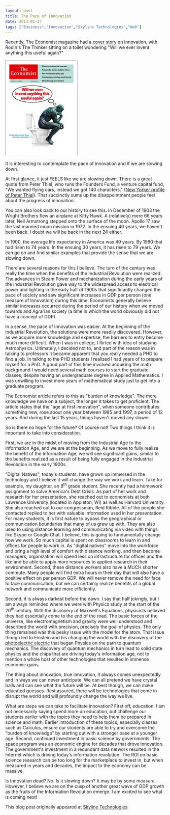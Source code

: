 ```yaml
---
layout: post
title: The Pace of Innovation
date: 2013-01-17
tags: ["Business","Innovation","Skyline Technologies","Web"]
---
```


Recently, The Economist magazine had a
[cover story](http://www.economist.com/news/briefing/21569381-idea-innovation-and-new-technology-have-stopped-driving-growth-getting-increasing)
on Innovation, with Rodin's The Thinker sitting on a toilet wondering "Will we ever invent anything this useful again?"

![Economist-Innovation Cover](Economist-Innovation-Cover-228x300.png)

It is interesting to contemplate the pace of innovation and if we are slowing down.

At first glance, it just FEELS like we are slowing down. There is a great quote from Peter Thiel,
who runs the Founders Fund, a venture capital fund,
"We wanted flying cars, instead we got 140 characters."
([New Yorker profile of Peter Thiel](http://www.newyorker.com/reporting/2011/11/28/111128fa_fact_packer?currentPage=all)).
That succinctly sums up the disappointment people feel about the progress of innovation.

You can also look back to our history to see this. In December of 1903 the Wright Brothers flew an airplane at Kitty Hawk.
A (relatively) mere 66 years later, Neil Armstrong stepped onto the surface of the moon. Apollo 17 saw the last manned
moon mission in 1972\. In the ensuing 40 years, we haven't been back. I doubt we will be back in the next 24 either.

In 1900, the average life expectancy in America was 49 years. By 1980 that had risen to 74 years. In the ensuing 30
years, it has risen to 79 years. We can go on and find similar examples that provide the sense that we are slowing down.

There are several reasons for this I believe. The turn of the century was really the time when the benefits of the
Industrial Revolution were realized. The advances in Steam Power and mechanization during the early years of the
Industrial Revolution gave way to the widespread access to electrical power and lighting in the early half of 1900s
that significantly changed the pace of society and saw significant increases in GDP per person
(one measure of Innovation) during this time. Economists generally believe similar increases occurred during the
period of our history when we moved towards and Agrarian society (a time in which the world obviously did not have a
concept of GDP).

In a sense, the pace of Innovation was easier. At the beginning of the Industrial Revolution, the solutions were more
readily discovered. However, as we acquire more knowledge and expertise, the barriers to entry become much more
difficult. When I was in college, I flirted with idea of studying Astrophysics. Ultimately, I decided not to, and part
of the reason was
in talking to professors it became apparent that you really needed a PHD to find a job. In talking to the PHD students
I realized I had years of to prepare myself for a PhD. A good part of this time involved acquiring the math background
I would need several math courses to start the graduate classes, despite having an undergraduate degree in Applied
Mathematics. I was unwilling to invest more years of mathematical study just to get into a graduate program.

The Economist article refers to this as "burden of knowledge". The more knowledge we have on a subject, the longer it
takes to get proficient. The article states that the "age at first innovation", when someone contributes something new,
rose about one year between 1985 and 1997, a period of 12 years. And during the last 15 years, things haven't moved
any slower.

So is there no hope for the future? Of course not! Two things I think it is important to take into consideration.

First, we are in the midst of moving from the Industrial Age to the Information Age, and we are at the beginning. As we
move to fully realize the benefit of the Information Age, we will see significant gains, similar to the benefits
realized as a result of being fully engaged in the Industrial Revolution in the early 1900s.

"Digital Natives", today's students, have grown up immersed in the technology and I believe it will change the way we
work and learn. Take for example, my daughter, an 8<sup>th</sup> grade student. She recently had a homework assignment
to solve America's Debt Crisis. As part of her work and research for her presentation, she reached out to economists at
both Lawrence University (located in Appleton, WI) as well as Harvard University. She also reached out to our
congressman, Reid Ribble. All of the people she contacted replied to her with valuable information used in her
presentation. For many students, it is first nature to bypass the geographical or communication boundaries that many of
us grew up with. They are also used to using distance learning and communicating via video with things like Skype or
Google Chat. I believe, this is going to fundamentally change how we work. So much capital is spent on classrooms to
learn in and offices for people to work in. As "digital natives" move into the workforce and bring a high level of
comfort with distance working, and then become managers, organization will spend less on infrastructure for offices and
 the like and be able to apply more resources to applied research in their environment. Second, these distance workers
 also have a MUCH shorter commute. Many people will find extra hours in their day that will also have a positive
 effect on per person GDP. We will never remove the need for face to face communication, but we can certainly realize
 benefits of a global network and communicate more efficiently.

Second, it is always darkest before the dawn. I say that half jokingly, but I am always reminded where we were with
Physics study at the start of the 20<sup>th</sup> century. With the discovery of Maxwell's Equations,
physicists believed they had essentially come to the end of the road. The basic forces of the universe,
like electromagnetism and gravity were well understood and described the world with precision, precisely the goal of
physics. The only thing remained was this pesky issue with the model for the atom. That issue though led to Einstein and
his changing the world with the discovery of the [photoelectric electric](https://en.wikipedia.org/wiki/Photoelectric_effect)
that began Physics on the path to quantum mechanics. The discovery of quantum mechanics in turn lead to solid state
physics and the chips that are driving today's information age, not to mention a whole host of other technologies that
resulted in immense economic gains.

The thing about innovation, true innovation, it always comes unexpectedly and in ways we can never anticipate. We can
all pretend we have crystal balls and can see what the future will be. At best though, we can make educated guesses.
Rest assured, there will be technologies that come in disrupt the world and will profoundly change the way we live.

What are steps we can take to facilitate innovation? First off, education. I am not necessarily saying spend more on
education, but challenge our students earlier with the topics they need to help them be prepared in science and math.
Earlier introduction of these topics, especially classes such as Calculus, ensure our students are able to try and
overcome the "burden of knowledge" by starting out with a stronger base at a younger age. Second, continued investment
in basic science by governments. The space program was an economic engine for decades that drove innovation.
The government's investment in a redundant data network resulted in the Internet which is driving today's information
revolution. The ROI on basic science research can be too long for the marketplace to invest in, but when measured in
years and decades, the impact to the economy can be massive.

Is Innovation dead? No. Is it slowing down? It may be by some measure. However, I believe we are on the cusp of
another great wave of GDP growth as the fruits of the Information Revolution emerge. I am excited to see what is
coming next!

This blog post originally appeared at [Skyline Technologies](http://www.skylinetechnologies.com/Blog/Lists/Posts/Post.aspx?ID=167)
